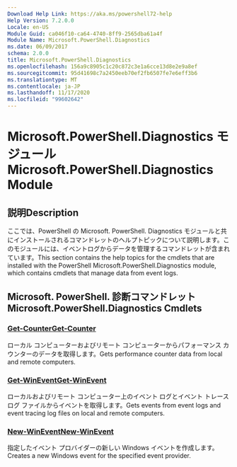 ```yaml
---
Download Help Link: https://aka.ms/powershell72-help
Help Version: 7.2.0.0
Locale: en-US
Module Guid: ca046f10-ca64-4740-8ff9-2565dba61a4f
Module Name: Microsoft.PowerShell.Diagnostics
ms.date: 06/09/2017
schema: 2.0.0
title: Microsoft.PowerShell.Diagnostics
ms.openlocfilehash: 156a9c8905c1c20c872c3e1a6cce13d8e2e9a8ef
ms.sourcegitcommit: 95d41698c7a2450eeb70ef2fb6507fe7e6eff3b6
ms.translationtype: MT
ms.contentlocale: ja-JP
ms.lasthandoff: 11/17/2020
ms.locfileid: "99602642"
---
```

# <span data-ttu-id="29397-102">Microsoft.PowerShell.Diagnostics モジュール</span><span class="sxs-lookup"><span data-stu-id="29397-102">Microsoft.PowerShell.Diagnostics Module</span></span>

## <span data-ttu-id="29397-103">説明</span><span class="sxs-lookup"><span data-stu-id="29397-103">Description</span></span>

<span data-ttu-id="29397-104">ここでは、PowerShell の Microsoft. PowerShell. Diagnostics モジュールと共にインストールされるコマンドレットのヘルプトピックについて説明します。このモジュールには、イベントログからデータを管理するコマンドレットが含まれています。</span><span class="sxs-lookup"><span data-stu-id="29397-104">This section contains the help topics for the cmdlets that are installed with the PowerShell Microsoft.PowerShell.Diagnostics module, which contains cmdlets that manage data from event logs.</span></span>

## <span data-ttu-id="29397-105">Microsoft. PowerShell. 診断コマンドレット</span><span class="sxs-lookup"><span data-stu-id="29397-105">Microsoft.PowerShell.Diagnostics Cmdlets</span></span>

### [<span data-ttu-id="29397-106">Get-Counter</span><span class="sxs-lookup"><span data-stu-id="29397-106">Get-Counter</span></span>](Get-Counter.md)
<span data-ttu-id="29397-107">ローカル コンピューターおよびリモート コンピューターからパフォーマンス カウンターのデータを取得します。</span><span class="sxs-lookup"><span data-stu-id="29397-107">Gets performance counter data from local and remote computers.</span></span>

### [<span data-ttu-id="29397-108">Get-WinEvent</span><span class="sxs-lookup"><span data-stu-id="29397-108">Get-WinEvent</span></span>](Get-WinEvent.md)
<span data-ttu-id="29397-109">ローカルおよびリモート コンピューター上のイベント ログとイベント トレース ログ ファイルからイベントを取得します。</span><span class="sxs-lookup"><span data-stu-id="29397-109">Gets events from event logs and event tracing log files on local and remote computers.</span></span>

### [<span data-ttu-id="29397-110">New-WinEvent</span><span class="sxs-lookup"><span data-stu-id="29397-110">New-WinEvent</span></span>](New-WinEvent.md)
<span data-ttu-id="29397-111">指定したイベント プロバイダーの新しい Windows イベントを作成します。</span><span class="sxs-lookup"><span data-stu-id="29397-111">Creates a new Windows event for the specified event provider.</span></span>

